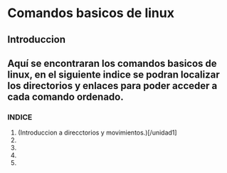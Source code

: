 # Comandos basicos de linux
## Introduccion

Aquí se encontraran los comandos basicos de linux, en el siguiente indice se podran localizar los directorios y enlaces para poder acceder a cada comando ordenado.
---
### INDICE
1. (Introduccion a direcctorios y movimientos.)[/unidad1]
2.
3.
4.
5.
